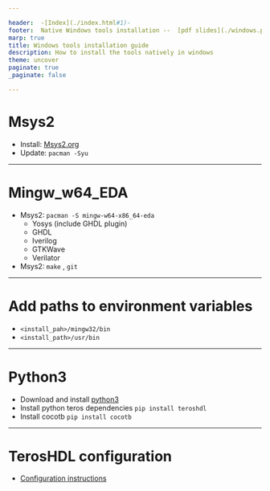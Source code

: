 ```yaml
---

header:  -[Index](./index.html#1)-
footer:  Native Windows tools installation --  [pdf slides](./windows.pdf)  -- [TerosHDLdoc](https://terostechnology.github.io)
marp: true
title: Windows tools installation guide
description: How to install the tools natively in windows
theme: uncover
paginate: true
_paginate: false

---
```


# Msys2
- Install: [Msys2.org](https://www.msys2.org/)
- Update: `pacman -Syu`

---

# Mingw_w64_EDA
- Msys2: `pacman -S mingw-w64-x86_64-eda`
  + Yosys (include GHDL plugin)
  + GHDL
  + Iverilog
  + GTKWave
  + Verilator
- Msys2: `make` , `git`

---

# Add paths to environment variables

- `<install_pah>/mingw32/bin`
- `<install_path>/usr/bin`

---

# Python3

- Download and install [python3](https://www.python.org/downloads/windows/)
- Install python teros dependencies `pip install teroshdl`
- Install cocotb `pip install cocotb`

---

# TerosHDL configuration

- [Configuration instructions](https://terostechnology.github.io/terosHDLdoc/configuration/tools.html)